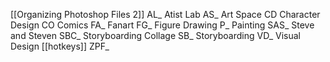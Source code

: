 [[Organizing Photoshop Files 2]]
AL_       Atist Lab
AS_       Art Space
CD          Character Design
CO         Comics
FA_           Fanart
FG_         Figure Drawing
P_            Painting
SAS_         Steve and Steven
SBC_         Storyboarding Collage
SB_          Storyboarding
VD_          Visual Design
[[hotkeys]]
ZPF_ 